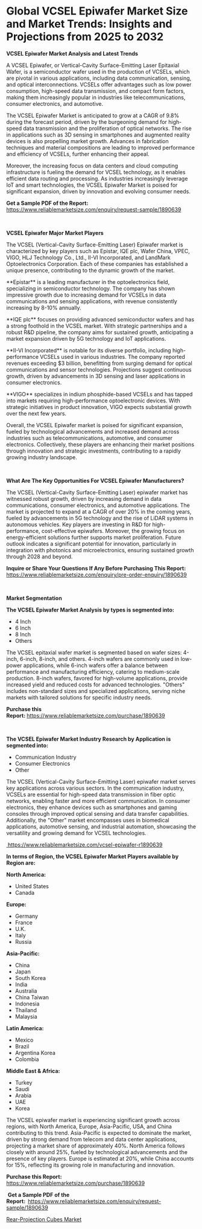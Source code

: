 <p><h1>Global VCSEL Epiwafer Market Size and Market Trends: Insights and Projections from 2025 to 2032</h1></p><p><strong>VCSEL Epiwafer Market Analysis and Latest Trends</strong></p>
<p><p>A VCSEL Epiwafer, or Vertical-Cavity Surface-Emitting Laser Epitaxial Wafer, is a semiconductor wafer used in the production of VCSELs, which are pivotal in various applications, including data communication, sensing, and optical interconnections. VCSELs offer advantages such as low power consumption, high-speed data transmission, and compact form factors, making them increasingly popular in industries like telecommunications, consumer electronics, and automotive.</p><p>The VCSEL Epiwafer Market is anticipated to grow at a CAGR of 9.8% during the forecast period, driven by the burgeoning demand for high-speed data transmission and the proliferation of optical networks. The rise in applications such as 3D sensing in smartphones and augmented reality devices is also propelling market growth. Advances in fabrication techniques and material compositions are leading to improved performance and efficiency of VCSELs, further enhancing their appeal.</p><p>Moreover, the increasing focus on data centers and cloud computing infrastructure is fueling the demand for VCSEL technology, as it enables efficient data routing and processing. As industries increasingly leverage IoT and smart technologies, the VCSEL Epiwafer Market is poised for significant expansion, driven by innovation and evolving consumer needs.</p></p>
<p><strong>Get a Sample PDF of the Report:&nbsp;</strong> <a href="https://www.reliablemarketsize.com/enquiry/request-sample/1890639?utm_campaign=3460&utm_medium=2&utm_source=Github&utm_content=ia&utm_term=07042025&utm_id=vcsel-epiwafer">https://www.reliablemarketsize.com/enquiry/request-sample/1890639</a></p>
<p>&nbsp;</p>
<p><strong>VCSEL Epiwafer Major Market Players</strong></p>
<p><p>The VCSEL (Vertical-Cavity Surface-Emitting Laser) Epiwafer market is characterized by key players such as Epistar, IQE plc, Wafer China, VPEC, VIGO, HLJ Technology Co., Ltd., II-VI Incorporated, and LandMark Optoelectronics Corporation. Each of these companies has established a unique presence, contributing to the dynamic growth of the market.</p><p>**Epistar** is a leading manufacturer in the optoelectronics field, specializing in semiconductor technology. The company has shown impressive growth due to increasing demand for VCSELs in data communications and sensing applications, with revenue consistently increasing by 8-10% annually.</p><p>**IQE plc** focuses on providing advanced semiconductor wafers and has a strong foothold in the VCSEL market. With strategic partnerships and a robust R&D pipeline, the company aims for sustained growth, anticipating a market expansion driven by 5G technology and IoT applications.</p><p>**II-VI Incorporated** is notable for its diverse portfolio, including high-performance VCSELs used in various industries. The company reported revenues exceeding $3 billion, benefitting from surging demand for optical communications and sensor technologies. Projections suggest continuous growth, driven by advancements in 3D sensing and laser applications in consumer electronics.</p><p>**VIGO** specializes in indium phosphide-based VCSELs and has tapped into markets requiring high-performance optoelectronic devices. With strategic initiatives in product innovation, VIGO expects substantial growth over the next few years.</p><p>Overall, the VCSEL Epiwafer market is poised for significant expansion, fueled by technological advancements and increased demand across industries such as telecommunications, automotive, and consumer electronics. Collectively, these players are enhancing their market positions through innovation and strategic investments, contributing to a rapidly growing industry landscape.</p></p>
<p>&nbsp;</p>
<p><strong>What Are The Key Opportunities For VCSEL Epiwafer Manufacturers?</strong></p>
<p><p>The VCSEL (Vertical-Cavity Surface-Emitting Laser) epiwafer market has witnessed robust growth, driven by increasing demand in data communications, consumer electronics, and automotive applications. The market is projected to expand at a CAGR of over 20% in the coming years, fueled by advancements in 5G technology and the rise of LiDAR systems in autonomous vehicles. Key players are investing in R&D for high-performance, cost-effective epiwafers. Moreover, the growing focus on energy-efficient solutions further supports market proliferation. Future outlook indicates a significant potential for innovation, particularly in integration with photonics and microelectronics, ensuring sustained growth through 2028 and beyond.</p></p>
<p><strong>Inquire or Share Your Questions If Any Before Purchasing This Report:</strong> <a href="https://www.reliablemarketsize.com/enquiry/pre-order-enquiry/1890639?utm_campaign=3460&utm_medium=2&utm_source=Github&utm_content=ia&utm_term=07042025&utm_id=vcsel-epiwafer">https://www.reliablemarketsize.com/enquiry/pre-order-enquiry/1890639</a></p>
<p>&nbsp;</p>
<p><strong>Market Segmentation</strong></p>
<p><strong>The VCSEL Epiwafer Market Analysis by types is segmented into:</strong></p>
<p><ul><li>4 Inch</li><li>6 Inch</li><li>8 Inch</li><li>Others</li></ul></p>
<p><p>The VCSEL epitaxial wafer market is segmented based on wafer sizes: 4-inch, 6-inch, 8-inch, and others. 4-inch wafers are commonly used in low-power applications, while 6-inch wafers offer a balance between performance and manufacturing efficiency, catering to medium-scale production. 8-inch wafers, favored for high-volume applications, provide increased yield and reduced costs for advanced technologies. "Others" includes non-standard sizes and specialized applications, serving niche markets with tailored solutions for specific industry needs.</p></p>
<p><strong>Purchase this Report:&nbsp;</strong><a href="https://www.reliablemarketsize.com/purchase/1890639?utm_campaign=3460&utm_medium=2&utm_source=Github&utm_content=ia&utm_term=07042025&utm_id=vcsel-epiwafer">https://www.reliablemarketsize.com/purchase/1890639</a></p>
<p>&nbsp;</p>
<p><strong>The VCSEL Epiwafer Market Industry Research by Application is segmented into:</strong></p>
<p><ul><li>Communication Industry</li><li>Consumer Electronics</li><li>Other</li></ul></p>
<p><p>The VCSEL (Vertical-Cavity Surface-Emitting Laser) epiwafer market serves key applications across various sectors. In the communication industry, VCSELs are essential for high-speed data transmission in fiber optic networks, enabling faster and more efficient communication. In consumer electronics, they enhance devices such as smartphones and gaming consoles through improved optical sensing and data transfer capabilities. Additionally, the "Other" market encompasses uses in biomedical applications, automotive sensing, and industrial automation, showcasing the versatility and growing demand for VCSEL technologies.</p></p>
<p><a href="https://www.reliablemarketsize.com/vcsel-epiwafer-r1890639?utm_campaign=3460&utm_medium=2&utm_source=Github&utm_content=ia&utm_term=07042025&utm_id=vcsel-epiwafer">&nbsp;https://www.reliablemarketsize.com/vcsel-epiwafer-r1890639</a></p>
<p><strong>In terms of Region, the VCSEL Epiwafer Market Players available by Region are:</strong></p>
<p>
    <p> <strong> North America: </strong>
        <ul>
            <li>United States</li>
            <li>Canada</li>
        </ul>
        </p> 
    <p> <strong> Europe: </strong>
        <ul>
            <li>Germany</li>
            <li>France</li>
            <li>U.K.</li>
            <li>Italy</li>
            <li>Russia</li>
        </ul>
        </p> 
    <p> <strong> Asia-Pacific: </strong>
        <ul>
            <li>China</li>
            <li>Japan</li>
            <li>South Korea</li>
            <li>India</li>
            <li>Australia</li>
            <li>China Taiwan</li>
            <li>Indonesia</li>
            <li>Thailand</li>
            <li>Malaysia</li>
        </ul>
        </p> 
    <p> <strong> Latin America: </strong>
        <ul>
            <li>Mexico</li>
            <li>Brazil</li>
            <li>Argentina Korea</li>
            <li>Colombia</li>
        </ul>
        </p> 
    <p> <strong> Middle East & Africa: </strong>
        <ul>
            <li>Turkey</li>
            <li>Saudi</li>
            <li>Arabia</li>
            <li>UAE</li>
            <li>Korea</li>
        </ul>
    </p>
    </p>
<p><p>The VCSEL epiwafer market is experiencing significant growth across regions, with North America, Europe, Asia-Pacific, USA, and China contributing to this trend. Asia-Pacific is expected to dominate the market, driven by strong demand from telecom and data center applications, projecting a market share of approximately 40%. North America follows closely with around 25%, fueled by technological advancements and the presence of key players. Europe is estimated at 20%, while China accounts for 15%, reflecting its growing role in manufacturing and innovation.</p></p>
<p><strong>Purchase this Report: </strong><a href="https://www.reliablemarketsize.com/purchase/1890639?utm_campaign=3460&utm_medium=2&utm_source=Github&utm_content=ia&utm_term=07042025&utm_id=vcsel-epiwafer">https://www.reliablemarketsize.com/purchase/1890639</a></p>
<p>&nbsp;<strong>Get a Sample PDF of the Report:&nbsp;&nbsp;</strong><a href="https://www.reliablemarketsize.com/enquiry/request-sample/1890639?utm_campaign=3460&utm_medium=2&utm_source=Github&utm_content=ia&utm_term=07042025&utm_id=vcsel-epiwafer">https://www.reliablemarketsize.com/enquiry/request-sample/1890639</a></p>
<p><strong></strong></p>
<p><p><a href="https://github.com/kryshaprilbb/Market-Research-Report-List-1/blob/main/rear-projection-cubes-market.md?utm_campaign=3460&utm_medium=2&utm_source=Github&utm_content=ia&utm_term=07042025&utm_id=vcsel-epiwafer">Rear-Projection Cubes Market</a></p></p>